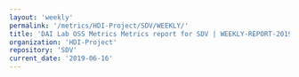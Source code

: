 ```yaml
---
layout: 'weekly'
permalink: '/metrics/HDI-Project/SDV/WEEKLY/'
title: 'DAI Lab OSS Metrics Metrics report for SDV | WEEKLY-REPORT-2019-06-16'
organization: 'HDI-Project'
repository: 'SDV'
current_date: '2019-06-16'
---
```

